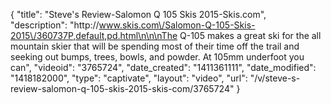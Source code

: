 {
    "title": "Steve's Review-Salomon Q 105 Skis 2015-Skis.com",
    "description": "http:\/\/www.skis.com\/Salomon-Q-105-Skis-2015\/360737P,default,pd.html\n\n\nThe Q-105 makes a great ski for the all mountain skier that will be spending most of their time off the trail and seeking out bumps, trees, bowls, and powder. At 105mm underfoot you can",
    "videoid": "3765724",
    "date_created": "1411361111",
    "date_modified": "1418182000",
    "type": "captivate",
    "layout": "video",
    "url": "\/v\/steve-s-review-salomon-q-105-skis-2015-skis-com\/3765724"
}